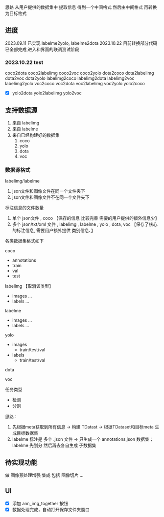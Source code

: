 思路
从用户提供的数据集中 提取信息 得到一个中间格式
然后由中间格式 再转换为目标格式

## 进度
2023.09.11 已实现 labelme2yolo, labelme2dota
2023.10.22 目前转换部分代码已全部完成,进入和界面的联调测试阶段

### 2023.10.22 test
coco2dota
coco2labelimg
coco2voc
coco2yolo
dota2coco
dota2labelimg
dota2voc
dota2yolo
labelimg2coco
labelimg2dota
labelimg2voc
labelimg2yolo
voc2coco
voc2dota
voc2labelimg
voc2yolo
yolo2coco
-[x] yolo2dota
yolo2labelimg
yolo2voc

## 支持数据源
1. 来自 labelimg 
2. 来自 labelme
3. 来自已经构建好的数据集
    1. coco
    2. yolo
    3. dota
    4. voc

### 数据源格式
labelimg/labelme
1. json文件和图像文件在同一个文件夹下
2. json文件和图像文件不在同一个文件夹下

标注信息的文件数量
1. 单个 json文件 , coco 【保存的信息 比较完善 需要的用户提供的额外信息少】
2. 多个 json/txt/xml 文件 , labelimg , labelme , yolo , dota, voc 【保存了核心的标注信息, 需要用户额外提供 类别信息、】

各类数据集格式如下

coco
- annotations
- train
- val
- test

labelimg 【取消该类型】
- images ...
- labels ...

labelme
- images ...
- labels ...


yolo
- images
  - train/test/val
- labels
  - train/test/val

dota

voc

任务类型
- 检测
- 分割

思路：
1. 先根据meta获取到所有信息 -> 构建 TDatast -> 根据TDataset和目标meta 生成目标数据集
2. labelme 标注是 多个 .json 文件 -> 只生成一个 annotations.json  数据集；
   labelme 先划分 然后再去各自生成 子数据集


## 待实现功能
做 图像预处理增强 集成 包括 图像切片 ...

## UI
-[x] 添加 ann_img_together 按钮 
-[x] 数据处理完成，自动打开保存文件夹窗口
